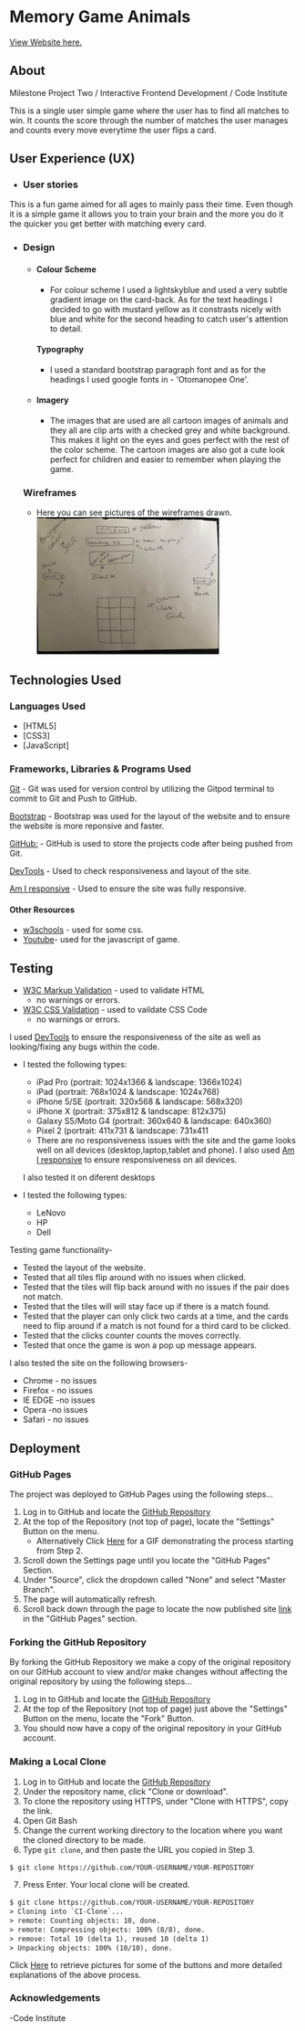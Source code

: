 # Memory Game Animals

[View Website here.](https://misauraleitao.github.io/memory-game-animals/)

## About

Milestone Project Two / Interactive Frontend Development / Code Institute

This is a single user simple game where the user has to find all matches to win. It counts the score through the number of matches the user manages and counts every move everytime the user flips a card.

## User Experience (UX)

-   ### User stories

This is a fun game aimed for all ages to mainly pass their time. Even though it is a simple game it allows you to train your brain and the more you do it the quicker you get better with matching every card.

-   ### Design
    -   #### Colour Scheme
        -   For colour scheme I used a lightskyblue and used a very subtle gradient image on the card-back. As for the text headings I decided to go with mustard yellow as it constrasts nicely with blue and white for the second heading to catch user's attention to detail.

        #### Typography
        -  I used a standard bootstrap paragraph font and as for the headings I used google fonts in - 'Otomanopee One'.
    -   #### Imagery
        -   The images that are used are all cartoon images of animals and they all are clip arts with a checked grey and white background. This makes it light on the eyes and goes perfect with the rest of the color scheme. The cartoon images are also got a cute look perfect for children and easier to remember when playing the game.
    ### Wireframes
    -  Here you can see pictures of the wireframes drawn.
    ![alt text for screen readers](assets/images/IMG_1833.jpg "Text to show on mouseover")


## Technologies Used

### Languages Used

-   [HTML5]
-   [CSS3]
- [JavaScript]


### Frameworks, Libraries & Programs Used

[Git](https://git-scm.com/)
    - Git was used for version control by utilizing the Gitpod terminal to commit to Git and Push to GitHub.

[Bootstrap](https://getbootstrap.com/)
    - Bootstrap was used for the layout of the website and to ensure the website is more reponsive and faster.   

[GitHub:](https://github.com/)
    - GitHub is used to store the projects code after being pushed from Git.

[DevTools](https://developers.google.com/web/tools/chrome-devtools)
    - Used to check responsiveness and layout of the site.

[Am I responsive](http://ami.responsivedesign.is/) 
    - Used to ensure the site was fully responsive.

#### Other Resources

- [w3schools](https://www.w3schools.com/) - used for some css.
- [Youtube](https://www.youtube.com/watch?v=tjyDOHzKN0w&t=182s)- used for the javascript of game.


## Testing

- [W3C Markup Validation](https://validator.w3.org/#validate_by_input) - used to validate HTML
    - no warnings or errors.
- [W3C CSS Validation](https://jigsaw.w3.org/css-validator/) - used to vaildate CSS Code
    - no warnings or errors.

 I used [DevTools](https://developers.google.com/web/tools/chrome-devtools) to ensure the responsiveness of the site as well as looking/fixing any bugs within the code.
 * I tested the following types:

    * iPad Pro (portrait: 1024x1366 & landscape: 1366x1024)
    * iPad (portrait: 768x1024 & landscape: 1024x768)
    * iPhone 5/SE (portrait: 320x568 & landscape: 568x320)
    * iPhone X (portrait: 375x812 & landscape: 812x375)
    * Galaxy S5/Moto G4 (portrait: 360x640 & landscape: 640x360)
    * Pixel 2 (portrait: 411x731 & landscape: 731x411
   - There are no responsiveness issues with the site and the game looks well on all devices (desktop,laptop,tablet and phone). I also used [Am I responsive](http://ami.responsivedesign.is/) to ensure responsiveness on all devices.

   I also tested it on diferent desktops
 * I tested the following types:

    * LeNovo
    * HP
    * Dell

Testing game functionality-
  - Tested the layout of the website.
  - Tested that all tiles flip around with no issues when clicked.
  - Tested that the tiles will flip back around with no issues if the pair does not match.
  - Tested that the tiles will will stay face up if there is a match found. 
  - Tested that the player can only click two cards at a time, and the cards need to flip around if a match is not found for a third card to be clicked.
  - Tested that the clicks counter counts the moves correctly.
  - Tested that once the game is won a pop up message appears.


  I also tested the site on the following browsers-
  - Chrome - no issues
  - Firefox - no issues
  - IE EDGE -no issues
  - Opera -no issues
  - Safari - no issues



## Deployment

### GitHub Pages

The project was deployed to GitHub Pages using the following steps...

1. Log in to GitHub and locate the [GitHub Repository](https://github.com/)
2. At the top of the Repository (not top of page), locate the "Settings" Button on the menu.
    - Alternatively Click [Here](https://raw.githubusercontent.com/) for a GIF demonstrating the process starting from Step 2.
3. Scroll down the Settings page until you locate the "GitHub Pages" Section.
4. Under "Source", click the dropdown called "None" and select "Master Branch".
5. The page will automatically refresh.
6. Scroll back down through the page to locate the now published site [link](https://github.com) in the "GitHub Pages" section.

### Forking the GitHub Repository

By forking the GitHub Repository we make a copy of the original repository on our GitHub account to view and/or make changes without affecting the original repository by using the following steps...

1. Log in to GitHub and locate the [GitHub Repository](https://github.com/)
2. At the top of the Repository (not top of page) just above the "Settings" Button on the menu, locate the "Fork" Button.
3. You should now have a copy of the original repository in your GitHub account.

### Making a Local Clone

1. Log in to GitHub and locate the [GitHub Repository](https://github.com/)
2. Under the repository name, click "Clone or download".
3. To clone the repository using HTTPS, under "Clone with HTTPS", copy the link.
4. Open Git Bash
5. Change the current working directory to the location where you want the cloned directory to be made.
6. Type `git clone`, and then paste the URL you copied in Step 3.

```
$ git clone https://github.com/YOUR-USERNAME/YOUR-REPOSITORY
```

7. Press Enter. Your local clone will be created.

```
$ git clone https://github.com/YOUR-USERNAME/YOUR-REPOSITORY
> Cloning into `CI-Clone`...
> remote: Counting objects: 10, done.
> remote: Compressing objects: 100% (8/8), done.
> remove: Total 10 (delta 1), reused 10 (delta 1)
> Unpacking objects: 100% (10/10), done.
```

Click [Here](https://help.github.com/en/github/creating-cloning-and-archiving-repositories/cloning-a-repository#cloning-a-repository-to-github-desktop) to retrieve pictures for some of the buttons and more detailed explanations of the above process.

### Acknowledgements

-Code Institute
